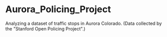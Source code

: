 # Aurora_Policing_Project
Analyzing a dataset of traffic stops in Aurora Colorado. (Data collected by the "Stanford Open Policing Project".)
